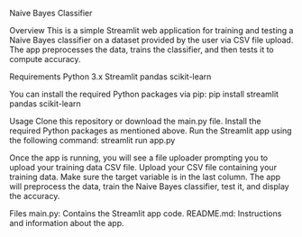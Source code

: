 Naive Bayes Classifier

Overview
This is a simple Streamlit web application for training and testing a Naive Bayes classifier on a dataset provided by the user via CSV file upload. The app preprocesses the data, trains the classifier, and then tests it to compute accuracy.

Requirements
Python 3.x
Streamlit
pandas
scikit-learn

You can install the required Python packages via pip:
pip install streamlit pandas scikit-learn


Usage
Clone this repository or download the main.py file.
Install the required Python packages as mentioned above.
Run the Streamlit app using the following command:
streamlit run app.py


Once the app is running, you will see a file uploader prompting you to upload your training data CSV file.
Upload your CSV file containing your training data. Make sure the target variable is in the last column.
The app will preprocess the data, train the Naive Bayes classifier, test it, and display the accuracy.


Files
main.py: Contains the Streamlit app code.
README.md: Instructions and information about the app.